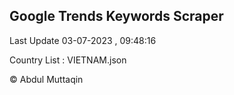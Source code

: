 

## Google Trends Keywords Scraper 
 
Last Update 03-07-2023 , 09:48:16

Country List :
VIETNAM.json



© Abdul Muttaqin 
